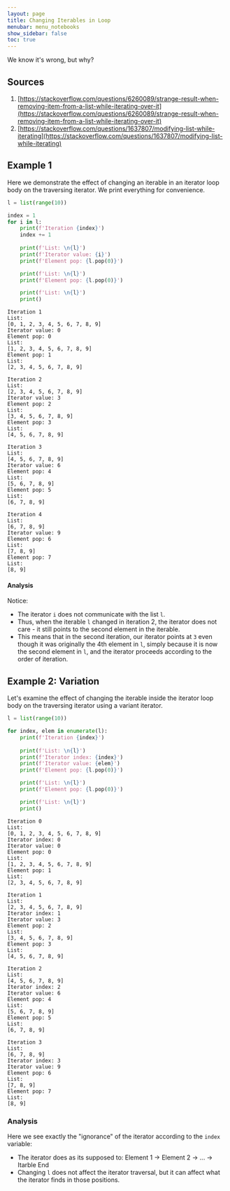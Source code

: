 ```yaml
---
layout: page
title: Changing Iterables in Loop
menubar: menu_notebooks
show_sidebar: false
toc: true
---
```


<!---
# Changing Iterables in Loop
--->

We know it's wrong, but why?

## Sources
1. [https://stackoverflow.com/questions/6260089/strange-result-when-removing-item-from-a-list-while-iterating-over-it](https://stackoverflow.com/questions/6260089/strange-result-when-removing-item-from-a-list-while-iterating-over-it)
2. [https://stackoverflow.com/questions/1637807/modifying-list-while-iterating](https://stackoverflow.com/questions/1637807/modifying-list-while-iterating)

## Example 1
Here we demonstrate the effect of changing an iterable in an iterator loop body on the traversing iterator. 
We print everything for convenience.


```python
l = list(range(10))

index = 1
for i in l:
    print(f'Iteration {index}')
    index += 1
    
    print(f'List: \n{l}')
    print(f'Iterator value: {i}')
    print(f'Element pop: {l.pop(0)}')

    print(f'List: \n{l}')
    print(f'Element pop: {l.pop(0)}')

    print(f'List: \n{l}')
    print()


```

    Iteration 1
    List: 
    [0, 1, 2, 3, 4, 5, 6, 7, 8, 9]
    Iterator value: 0
    Element pop: 0
    List: 
    [1, 2, 3, 4, 5, 6, 7, 8, 9]
    Element pop: 1
    List: 
    [2, 3, 4, 5, 6, 7, 8, 9]
    
    Iteration 2
    List: 
    [2, 3, 4, 5, 6, 7, 8, 9]
    Iterator value: 3
    Element pop: 2
    List: 
    [3, 4, 5, 6, 7, 8, 9]
    Element pop: 3
    List: 
    [4, 5, 6, 7, 8, 9]
    
    Iteration 3
    List: 
    [4, 5, 6, 7, 8, 9]
    Iterator value: 6
    Element pop: 4
    List: 
    [5, 6, 7, 8, 9]
    Element pop: 5
    List: 
    [6, 7, 8, 9]
    
    Iteration 4
    List: 
    [6, 7, 8, 9]
    Iterator value: 9
    Element pop: 6
    List: 
    [7, 8, 9]
    Element pop: 7
    List: 
    [8, 9]
    
    

#### Analysis

Notice:
* The iterator `i` does not communicate with the list `l`.
* Thus, when the iterable `l` changed in iteration 2, the iterator does not care - it still points to the second element in the iterable.
* This means that in the second iteration, our iterator points at `3` even though it was originally the 4th element in `l`, simply because it is now the second element in `l`, and the iterator proceeds according to the order of iteration.


## Example 2: Variation

Let's examine the effect of changing the iterable inside the iterator loop body on the traversing iterator using a variant iterator.


```python
l = list(range(10))

for index, elem in enumerate(l):
    print(f'Iteration {index}')
    
    print(f'List: \n{l}')
    print(f'Iterator index: {index}')
    print(f'Iterator value: {elem}')
    print(f'Element pop: {l.pop(0)}')

    print(f'List: \n{l}')
    print(f'Element pop: {l.pop(0)}')

    print(f'List: \n{l}')
    print()


```

    Iteration 0
    List: 
    [0, 1, 2, 3, 4, 5, 6, 7, 8, 9]
    Iterator index: 0
    Iterator value: 0
    Element pop: 0
    List: 
    [1, 2, 3, 4, 5, 6, 7, 8, 9]
    Element pop: 1
    List: 
    [2, 3, 4, 5, 6, 7, 8, 9]
    
    Iteration 1
    List: 
    [2, 3, 4, 5, 6, 7, 8, 9]
    Iterator index: 1
    Iterator value: 3
    Element pop: 2
    List: 
    [3, 4, 5, 6, 7, 8, 9]
    Element pop: 3
    List: 
    [4, 5, 6, 7, 8, 9]
    
    Iteration 2
    List: 
    [4, 5, 6, 7, 8, 9]
    Iterator index: 2
    Iterator value: 6
    Element pop: 4
    List: 
    [5, 6, 7, 8, 9]
    Element pop: 5
    List: 
    [6, 7, 8, 9]
    
    Iteration 3
    List: 
    [6, 7, 8, 9]
    Iterator index: 3
    Iterator value: 9
    Element pop: 6
    List: 
    [7, 8, 9]
    Element pop: 7
    List: 
    [8, 9]
    
    

### Analysis

Here we see exactly the "ignorance" of the iterator according to the `index` variable: 
* The iterator does as its supposed to: Element 1 -> Element 2 -> ... -> Itarble End
* Changing `l` does not affect the iterator traversal, but it can affect what the iterator finds in those positions.
